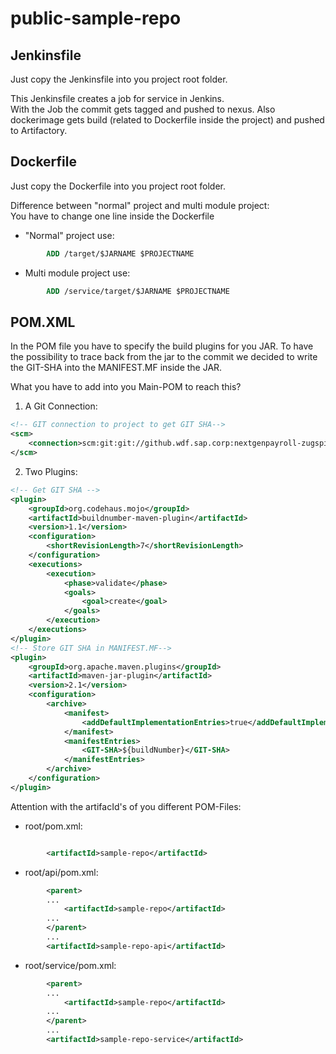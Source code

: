# public-sample-repo

## Jenkinsfile
Just copy the Jenkinsfile into you project root folder. 

This Jenkinsfile creates a job for service in Jenkins.  
With the Job the commit gets tagged and pushed to nexus. Also dockerimage gets build (related to Dockerfile inside the project) and pushed to Artifactory.

## Dockerfile
Just copy the Dockerfile into you project root folder. 

Difference between "normal" project and multi module project:  
You have to change one line inside the Dockerfile
* "Normal" project use: 
```Dockerfile
        ADD /target/$JARNAME $PROJECTNAME
```
* Multi module project use: 
```Dockerfile
        ADD /service/target/$JARNAME $PROJECTNAME
```

## POM.XML
In the POM file you have to specify the build plugins for you JAR. To have the possibility to trace back from the jar to the commit we decided to write the GIT-SHA into the MANIFEST.MF inside the JAR.  

What you have to add into you Main-POM to reach this?  

1. A Git Connection:
```xml
<!-- GIT connection to project to get GIT SHA-->
<scm>
	<connection>scm:git:git://github.wdf.sap.corp:nextgenpayroll-zugspitze-infrastructure/public-sample-repo.git</connection>
</scm>
```

2. Two Plugins:
```xml
<!-- Get GIT SHA -->
<plugin>
	<groupId>org.codehaus.mojo</groupId>
	<artifactId>buildnumber-maven-plugin</artifactId>
	<version>1.1</version>
	<configuration>
		<shortRevisionLength>7</shortRevisionLength>
	</configuration>
	<executions>
		<execution>
			<phase>validate</phase>
			<goals>
				<goal>create</goal>
			</goals>
		</execution>
	</executions>
</plugin>
<!-- Store GIT SHA in MANIFEST.MF-->
<plugin>
	<groupId>org.apache.maven.plugins</groupId>
	<artifactId>maven-jar-plugin</artifactId>
	<version>2.1</version>
	<configuration>
		<archive>
			<manifest>
				<addDefaultImplementationEntries>true</addDefaultImplementationEntries>
			</manifest>
			<manifestEntries>
				<GIT-SHA>${buildNumber}</GIT-SHA>
			</manifestEntries>
		</archive>
	</configuration>
</plugin>
```
Attention with the artifacId's of you different POM-Files:
* root/pom.xml: 
```xml

        <artifactId>sample-repo</artifactId>
 ```

* root/api/pom.xml:  

```xml
        <parent>
        ...
            <artifactId>sample-repo</artifactId>
        ...
        </parent>
        ...
        <artifactId>sample-repo-api</artifactId>
```
* root/service/pom.xml:  

```xml
        <parent>
        ...
            <artifactId>sample-repo</artifactId>
        ...
        </parent>
        ...
        <artifactId>sample-repo-service</artifactId>
```
